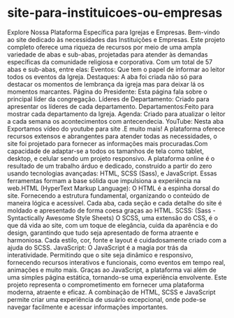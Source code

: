 # site-para-instituicoes-ou-empresas
Explore Nossa Plataforma Específica para Igrejas e  Empresas.
Bem-vindo ao site dedicado às necessidades das Instituições e Empresas. Este projeto completo oferece uma riqueza de recursos por meio de uma ampla variedade de abas e sub-abas, projetadas para atender às demandas específicas da comunidade religiosa e corporativa. Com um total de 57 abas e sub-abas, entre elas: Eventos: Que tem o papel de informar ao leitor todos os eventos da Igreja. Destaques: A aba foi criada não só para destacar os momentos de lembrança da igreja mas para deixar lá os momentos marcantes. Página do Presidente: Esta página fala sobre o principal líder da congregação.  Líderes de Departamento: Criado para apresentar os líderes de cada departamento. Departamentos:Feito para mostrar cada departamento da Igreja. Agenda: Criado para atualizar o leitor a cada semana os acontecimentos com antecendecia. YouTube: Nesta aba Exportamos vídeo do youtube para site .E muito mais! A plataforma oferece  recursos extensos e abrangentes para atender  todas as  necessidades, o site foi projetado para fornecer as informações mais  procuradas.Com capacidade de adaptar-se a todos os tamanhos de tela como tablet, desktop, e celular sendo um projeto responsivo. A plataforma online é o resultado de um trabalho árduo e dedicado, construído a partir do zero usando tecnologias avançadas: HTML, SCSS (Sass), e JavaScript. Essas ferramentas formam a base sólida que impulsiona a experiência na web.HTML (HyperText Markup Language): O HTML é a espinha dorsal do site. Fornecendo a estrutura fundamental, organizando o conteúdo de maneira lógica e acessível. Cada aba, cada seção e cada detalhe do site é moldado e apresentado de forma coesa graças ao HTML. SCSS: (Sass - Syntactically Awesome Style Sheets)
O SCSS, uma extensão do CSS, é o que dá vida ao site, com um toque de elegância, cuida da aparência e do design, garantindo que tudo seja apresentado de forma atraente e harmoniosa. Cada estilo, cor, fonte e layout é cuidadosamente criado com a ajuda do SCSS. JavaScript: O JavaScript é a magia por trás da interatividade. Permitindo que o site seja dinâmico e responsivo, fornecendo recursos interativos e funcionais, como eventos em tempo real, animações e muito mais. Graças ao JavaScript, a plataforma vai além de uma simples página estática, tornando-se uma experiência envolvente. Este projeto representa o comprometimento em fornecer uma plataforma moderna, atraente e eficaz. A combinação de HTML, SCSS e JavaScript permite criar uma experiência de usuário excepcional, onde pode-se navegar facilmente e acessar informações importantes.



